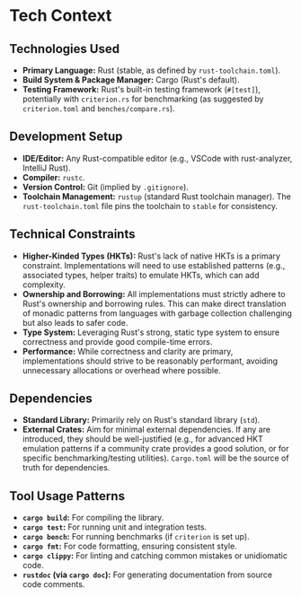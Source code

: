 # Tech Context

## Technologies Used
- **Primary Language:** Rust (stable, as defined by `rust-toolchain.toml`).
- **Build System & Package Manager:** Cargo (Rust's default).
- **Testing Framework:** Rust's built-in testing framework (`#[test]`), potentially with `criterion.rs` for benchmarking (as suggested by `criterion.toml` and `benches/compare.rs`).

## Development Setup
- **IDE/Editor:** Any Rust-compatible editor (e.g., VSCode with rust-analyzer, IntelliJ Rust).
- **Compiler:** `rustc`.
- **Version Control:** Git (implied by `.gitignore`).
- **Toolchain Management:** `rustup` (standard Rust toolchain manager). The `rust-toolchain.toml` file pins the toolchain to `stable` for consistency.

## Technical Constraints
- **Higher-Kinded Types (HKTs):** Rust's lack of native HKTs is a primary constraint. Implementations will need to use established patterns (e.g., associated types, helper traits) to emulate HKTs, which can add complexity.
- **Ownership and Borrowing:** All implementations must strictly adhere to Rust's ownership and borrowing rules. This can make direct translation of monadic patterns from languages with garbage collection challenging but also leads to safer code.
- **Type System:** Leveraging Rust's strong, static type system to ensure correctness and provide good compile-time errors.
- **Performance:** While correctness and clarity are primary, implementations should strive to be reasonably performant, avoiding unnecessary allocations or overhead where possible.

## Dependencies
- **Standard Library:** Primarily rely on Rust's standard library (`std`).
- **External Crates:** Aim for minimal external dependencies. If any are introduced, they should be well-justified (e.g., for advanced HKT emulation patterns if a community crate provides a good solution, or for specific benchmarking/testing utilities). `Cargo.toml` will be the source of truth for dependencies.

## Tool Usage Patterns
- **`cargo build`:** For compiling the library.
- **`cargo test`:** For running unit and integration tests.
- **`cargo bench`:** For running benchmarks (if `criterion` is set up).
- **`cargo fmt`:** For code formatting, ensuring consistent style.
- **`cargo clippy`:** For linting and catching common mistakes or unidiomatic code.
- **`rustdoc` (via `cargo doc`):** For generating documentation from source code comments.
